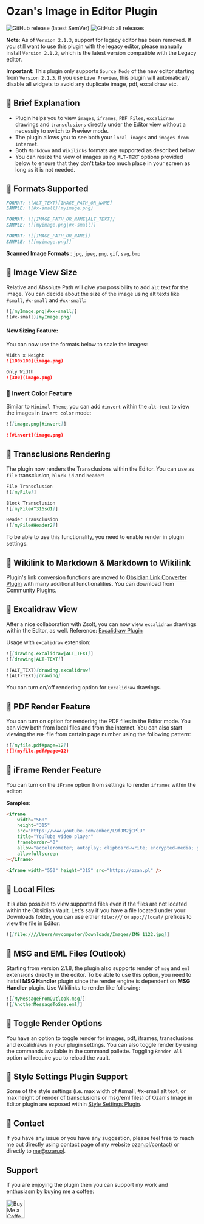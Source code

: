 # Ozan's Image in Editor Plugin

![GitHub release (latest SemVer)](https://img.shields.io/github/v/release/ozntel/oz-image-in-editor-obsidian?style=for-the-badge)
![GitHub all releases](https://img.shields.io/github/downloads/ozntel/oz-image-in-editor-obsidian/total?style=for-the-badge)

**Note**: As of `Version 2.1.3`, support for legacy editor has been removed. If you still want to use this plugin with the legacy editor, please manually install `Version 2.1.2`, which is the latest version compatible with the Legacy editor.

**Important**: This plugin only supports `Source Mode` of the new editor starting from `Version 2.1.3`. If you use `Live Preview`, this plugin will automatically disable all widgets to avoid any duplicate image, pdf, excalidraw etc.

## 📕 Brief Explanation

-   Plugin helps you to view `images`, `iframes`, `PDF Files`, `excalidraw` drawings and `transclusions` directly under the Editor view without a necessity to switch to Preview mode.
-   The plugin allows you to see both your `local images` and `images from internet`.
-   Both `Markdown` and `Wikilinks` formats are supported as described below.
-   You can resize the view of images using `ALT-TEXT` options provided below to ensure that they don't take too much place in your screen as long as it is not needed.

## 📕 Formats Supported

```markdown
FORMAT: !(ALT_TEXT)[IMAGE_PATH_OR_NAME]
SAMPLE: ![#x-small](myimage.png)
```

```markdown
FORMAT: ![[IMAGE_PATH_OR_NAME|ALT_TEXT]]
SAMPLE: ![[myimage.png|#x-small]]
```

```markdown
FORMAT: ![[IMAGE_PATH_OR_NAME]]
SAMPLE: ![[myimage.png]]
```

**Scanned Image Formats** : `jpg`, `jpeg`, `png`, `gif`, `svg`, `bmp`

## 📕 Image View Size

Relative and Absolute Path will give you possibility to add `alt` text for the image. You can decide about the size of the image using alt texts like `#small`, `#x-small` and `#xx-small`:

```markdown
![[myImage.png|#xx-small]]
!(#x-small)[myImage.png]
```

#### New Sizing Feature:

You can now use the formats below to scale the images:

```markdown
Width x Height
![100x100](image.png)
```

```markdown
Only Width
![300](image.png)
```

### 📕 Invert Color Feature

Similar to `Minimal Theme`, you can add `#invert` within the `alt-text` to view the images in `invert color` mode:

```markdown
![[image.png|#invert]]
```

```markdown
![#invert](image.png)
```

## 📕 Transclusions Rendering

The plugin now renders the Transclusions within the Editor. You can use as `file` transclusion, `block id` and `header`:

```markdown
File Transclusion
![[myFile]]
```

```markdown
Block Transclusion
![[myFile#^316sd1]]
```

```markdown
Header Transclusion
![[myFile#Header2]]
```

To be able to use this functionality, you need to enable render in plugin settings.

## 📕 Wikilink to Markdown & Markdown to Wikilink

Plugin's link conversion functions are moved to [Obsidian Link Converter Plugin](https://github.com/ozntel/obsidian-link-converter) with many additional functionalities. You can download from Community Plugins.

## 📕 Excalidraw View

After a nice collaboration with Zsolt, you can now view `excalidraw` drawings within the Editor, as well. Reference: <a href="https://github.com/zsviczian/obsidian-excalidraw-plugin">Excalidraw Plugin</a>

Usage with `excalidraw` extension:

```markdown
![[drawing.excalidraw|ALT_TEXT]]
![[drawing|ALT-TEXT]]
```

```markdown
!(ALT_TEXT)[drawing.excalidraw]
!(ALT-TEXT)[drawing]
```

You can turn on/off rendering option for `Excalidraw` drawings.

## 📕 PDF Render Feature

You can turn on option for rendering the PDF files in the Editor mode.
You can view both from local files and from the internet.
You can also start viewing the `PDF` file from certain page number using the following pattern:

```markdown
![[myfile.pdf#page=12]]
![](myfile.pdf#page=12)
```

## 📕 iFrame Render Feature

You can turn on the `iFrame` option from settings to render `iframes` within the editor:

**Samples**:

```html
<iframe
    width="560"
    height="315"
    src="https://www.youtube.com/embed/L9fJM2jCPlU"
    title="YouTube video player"
    frameborder="0"
    allow="accelerometer; autoplay; clipboard-write; encrypted-media; gyroscope; picture-in-picture; web-share"
    allowfullscreen
></iframe>
```

```html
<iframe width="550" height="315" src="https://ozan.pl" />
```

## 📕 Local Files

It is also possible to view supported files even if the files are not located within the Obsidian Vault. Let's say if you have a file located under your Downloads folder, you can use either `file:///` or `app://local/` prefixes to view the file in Editor:

```md
![[file:////Users/mycomputer/Downloads/Images/IMG_1122.jpg]]
```

## 📕 MSG and EML Files (Outlook)

Starting from version 2.1.8, the plugin also supports render of `msg` and `eml` extensions directly in the editor. To be able to use this option, you need to install **MSG Handler** plugin since the render engine is dependent on **MSG Handler** plugin. Use Wikilinks to render like following:

```md
![[MyMessageFromOutlook.msg]]
![[AnotherMessageToSee.eml]]
```

## 📕 Toggle Render Options

You have an option to toggle render for images, pdf, iframes, transclusions and excalidraws in your plugin settings. You can also toggle render by using the commands available in the command pallette. Toggling `Render All` option will require you to reload the vault.

## 📕 Style Settings Plugin Support

Some of the style settings (i.e. max width of #small, #x-small alt text, or max height of render of transclusions or msg/eml files) of Ozan's Image in Editor plugin are exposed within [Style Settings Plugin](https://github.com/mgmeyers/obsidian-style-settings).

## 📕 Contact

If you have any issue or you have any suggestion, please feel free to reach me out directly using contact page of my website [ozan.pl/contact/](https://www.ozan.pl/contact/) or directly to <me@ozan.pl>.

## Support

If you are enjoying the plugin then you can support my work and enthusiasm by buying me a coffee:

<a href='https://ko-fi.com/L3L356V6Q' target='_blank'>
    <img height='48' style='border:0px;height:48px;' src='https://cdn.ko-fi.com/cdn/kofi1.png?v=2' border='0' alt='Buy Me a Coffee at ko-fi.com' />
</a>

